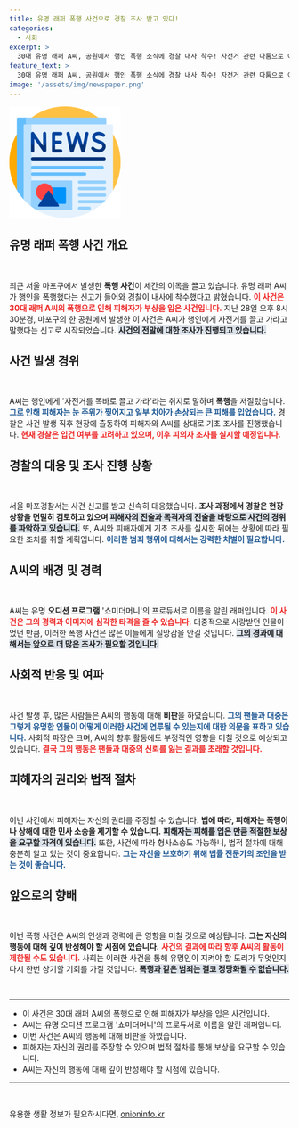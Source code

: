 ```yaml
---
title: 유명 래퍼 폭행 사건으로 경찰 조사 받고 있다!
categories:
  - 사회
excerpt: >
  30대 유명 래퍼 A씨, 공원에서 행인 폭행 소식에 경찰 내사 착수! 자전거 관련 다툼으로 아찔한 사건 발생. 그가 진짜로 저지른 범죄는 무엇일까? 클릭해서 알아보세요!
feature_text: >
  30대 유명 래퍼 A씨, 공원에서 행인 폭행 소식에 경찰 내사 착수! 자전거 관련 다툼으로 아찔한 사건 발생. 그가 진짜로 저지른 범죄는 무엇일까? 클릭해서 알아보세요!
image: '/assets/img/newspaper.png'
---
```


<p><img src="/assets/img/newspaper.png" alt="kimp 속보" /></p>

<h2 data-ke-size="size26">유명 래퍼 폭행 사건 개요</h2>

<p data-ke-size="size16">&nbsp;</p>

<p>최근 서울 마포구에서 발생한 <b>폭행 사건</b>이 세간의 이목을 끌고 있습니다. 유명 래퍼 A씨가 행인을 폭행했다는 신고가 들어와 경찰이 내사에 착수했다고 밝혔습니다. <b><span style="color: #ee2323;">이 사건은 30대 래퍼 A씨의 폭행으로 인해 피해자가 부상을 입은 사건입니다.</span></b> 지난 28일 오후 8시 30분경, 마포구의 한 공원에서 발생한 이 사건은 A씨가 행인에게 자전거를 끌고 가라고 말했다는 신고로 시작되었습니다. <b><span style="background-color: #21538527;">사건의 전말에 대한 조사가 진행되고 있습니다.</span></b></p>

<h2 data-ke-size="size26">사건 발생 경위</h2>

<p data-ke-size="size16">&nbsp;</p>

<p>A씨는 행인에게 '자전거를 똑바로 끌고 가라'라는 취지로 말하며 <b>폭행</b>을 저질렀습니다. <b><span style="color: #1a5490;">그로 인해 피해자는 눈 주위가 찢어지고 일부 치아가 손상되는 큰 피해를 입었습니다.</span></b> 경찰은 사건 발생 직후 현장에 출동하여 피해자와 A씨를 상대로 기초 조사를 진행했습니다. <b><span style="color: #ee2323;">현재 경찰은 입건 여부를 고려하고 있으며, 이후 피의자 조사를 실시할 예정입니다.</span></b></p>

<h2 data-ke-size="size26">경찰의 대응 및 조사 진행 상황</h2>

<p data-ke-size="size16">&nbsp;</p>

<p>서울 마포경찰서는 사건 신고를 받고 신속히 대응했습니다. <b>조사 과정에서 경찰은 현장 상황을 면밀히 검토하고 있으며 </b><b><span style="background-color: #21538527;">피해자의 진술과 목격자의 진술을 바탕으로 사건의 경위를 파악하고 있습니다.</span></b> 또, A씨와 피해자에게 기초 조사를 실시한 뒤에는 상황에 따라 필요한 조치를 취할 계획입니다. <b><span style="color: #1a5490;">이러한 범죄 행위에 대해서는 강력한 처벌이 필요합니다.</span></b></p>

<h2 data-ke-size="size26">A씨의 배경 및 경력</h2>

<p data-ke-size="size16">&nbsp;</p>

<p>A씨는 유명 <b>오디션 프로그램</b> '쇼미더머니'의 프로듀서로 이름을 알린 래퍼입니다. <b><span style="color: #ee2323;">이 사건은 그의 경력과 이미지에 심각한 타격을 줄 수 있습니다.</span></b> 대중적으로 사랑받던 인물이었던 만큼, 이러한 폭행 사건은 많은 이들에게 실망감을 안길 것입니다. <b><span style="background-color: #21538527;">그의 경과에 대해서는 앞으로 더 많은 조사가 필요할 것입니다.</span></b></p>

<h2 data-ke-size="size26">사회적 반응 및 여파</h2>

<p data-ke-size="size16">&nbsp;</p>

<p>사건 발생 후, 많은 사람들은 A씨의 행동에 대해 <b>비판</b>을 하였습니다. <b><span style="color: #1a5490;">그의 팬들과 대중은 그렇게 유명한 인물이 어떻게 이러한 사건에 연루될 수 있는지에 대한 의문을 표하고 있습니다.</span></b> 사회적 파장은 크며, A씨의 향후 활동에도 부정적인 영향을 미칠 것으로 예상되고 있습니다. <b><span style="color: #ee2323;">결국 그의 행동은 팬들과 대중의 신뢰를 잃는 결과를 초래할 것입니다.</span></b></p>

<h2 data-ke-size="size26">피해자의 권리와 법적 절차</h2>

<p data-ke-size="size16">&nbsp;</p>

<p>이번 사건에서 피해자는 자신의 권리를 주장할 수 있습니다. <b>법에 따라, 피해자는 폭행이나 상해에 대한 민사 소송을 제기할 수 있습니다.</b> <b><span style="background-color: #21538527;">피해자는 피해를 입은 만큼 적절한 보상을 요구할 자격이 있습니다.</span></b> 또한, 사건에 따라 형사소송도 가능하니, 법적 절차에 대해 충분히 알고 있는 것이 중요합니다. <b><span style="color: #1a5490;">그는 자신을 보호하기 위해 법률 전문가의 조언을 받는 것이 좋습니다.</span></b></p>

<h2 data-ke-size="size26">앞으로의 향배</h2>

<p data-ke-size="size16">&nbsp;</p>

<p>이번 폭행 사건은 A씨의 인생과 경력에 큰 영향을 미칠 것으로 예상됩니다. <b>그는 자신의 행동에 대해 깊이 반성해야 할 시점에 있습니다.</b> <b><span style="color: #ee2323;">사건의 결과에 따라 향후 A씨의 활동이 제한될 수도 있습니다.</span></b> 사회는 이러한 사건을 통해 유명인이 지켜야 할 도리가 무엇인지 다시 한번 상기할 기회를 가질 것입니다. <b><span style="background-color: #21538527;">폭행과 같은 범죄는 결코 정당화될 수 없습니다.</span></b></p>

<p data-ke-size="size16">&nbsp;</p>

<hr />

<ul>
<li>이 사건은 30대 래퍼 A씨의 폭행으로 인해 피해자가 부상을 입은 사건입니다.</li>
<li>A씨는 유명 오디션 프로그램 '쇼미더머니'의 프로듀서로 이름을 알린 래퍼입니다.</li>
<li>이번 사건은 A씨의 행동에 대해 비판을 하였습니다.</li>
<li>피해자는 자신의 권리를 주장할 수 있으며 법적 절차를 통해 보상을 요구할 수 있습니다.</li>
<li>A씨는 자신의 행동에 대해 깊이 반성해야 할 시점에 있습니다.</li>
</ul>

<hr />

<p data-ke-size="size16">&nbsp;</p>
유용한 생활 정보가 필요하시다면, <a href="https://onioninfo.kr" rel="dofollow">onioninfo.kr</a>


